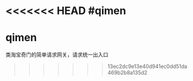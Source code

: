 <<<<<<< HEAD
#qimen
=======
# qimen
类淘宝奇门的简单请求网关，请求统一出入口
>>>>>>> 13ec2dc9e13e40d941ec0dd51da469b2b8a135d2
